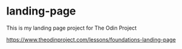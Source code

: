 # landing-page

This is my landing page project for The Odin Project

https://www.theodinproject.com/lessons/foundations-landing-page